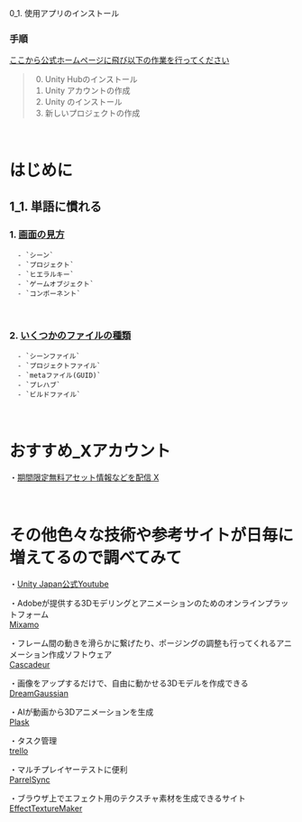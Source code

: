 0_1. 使用アプリのインストール  

   ### 手順
   <a href="https://unity.com/ja/download" target="_blank">ここから公式ホームページに飛び以下の作業を行ってください</a>  

   >0. Unity Hubのインストール
   >1. Unity アカウントの作成
   >2. Unity のインストール
   >3. 新しいプロジェクトの作成

<br>

# はじめに

## 1_1. 単語に慣れる

   ### 1. [画面の見方](0_1.md)

      - `シーン`
      - `プロジェクト`
      - `ヒエラルキー`
      - `ゲームオブジェクト`
      - `コンポーネント`

 <br>    

   ### 2. [いくつかのファイルの種類](0_2.md)     

      - `シーンファイル`
      - `プロジェクトファイル`
      - `metaファイル(GUID)`
      - `プレハブ` 
      - `ビルドファイル`

 <br> 

# おすすめ_Xアカウント
・<a href="https://x.com/assetlove" target="_blank">期間限定無料アセット情報などを配信 X</a>  


<br>

# その他色々な技術や参考サイトが日毎に増えてるので調べてみて

・<a href="https://www.youtube.com/@unity_japan/videos" target="_blank">Unity Japan公式Youtube</a>  

・Adobeが提供する3Dモデリングとアニメーションのためのオンラインプラットフォーム   
<a href="https://www.mixamo.com/#/" target="_blank">Mixamo</a> 

・フレーム間の動きを滑らかに繋げたり、ポージングの調整も行ってくれるアニメーション作成ソフトウェア  
<a href="https://www.youtube.com/@unity_japan/videos" target="_blank">Cascadeur</a> 


・画像をアップするだけで、自由に動かせる3Dモデルを作成できる  
<a href="https://huggingface.co/spaces/jiawei011/dreamgaussian" target="_blank">DreamGaussian</a> 


・AIが動画から3Dアニメーションを生成  
<a href="https://80.lv/articles/plask-a-new-free-tool-for-extracting-3d-motion-from-videos/" target="_blank">Plask</a> 


・タスク管理  
<a href="https://trello.com/ja" target="_blank">trello</a> 


・マルチプレイヤーテストに便利  
<a href="https://dev.classmethod.jp/articles/trying_out_parrel_sync_for_unity/" target="_blank">ParrelSync</a> 


・ブラウザ上でエフェクト用のテクスチャ素材を生成できるサイト  
<a href="https://mebiusbox.github.io/contents/EffectTextureMaker/" target="_blank">EffectTextureMaker</a> 

